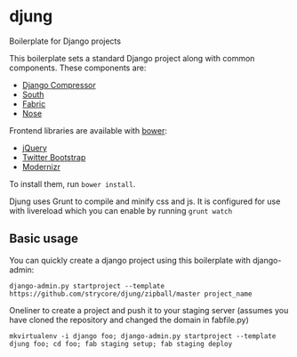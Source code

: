 djung
=====

Boilerplate for Django projects

This boilerplate sets a standard Django project along with common components.
These components are:

- [Django Compressor](http://django_compressor.readthedocs.org/en/latest/index.html)
- [South](http://south.aeracode.org/)
- [Fabric](http://docs.fabfile.org)
- [Nose](https://nose.readthedocs.org/en/latest/)

Frontend libraries are available with [bower](https://github.com/twitter/bower):
- [jQuery](http://jquery.com/)
- [Twitter Bootstrap](http://twitter.github.com/bootstrap/)
- [Modernizr](http://modernizr.com/)

To install them, run `bower install`.

Djung uses Grunt to compile and minify css and js. It is configured for use 
with livereload which you can enable by running `grunt watch`

Basic usage
-----------

You can quickly create a django project using this boilerplate with django-admin:

    django-admin.py startproject --template https://github.com/strycore/djung/zipball/master project_name

Oneliner to create a project and push it to your staging server (assumes you
have cloned the repository and changed the domain in fabfile.py)

    mkvirtualenv -i django foo; django-admin.py startproject --template djung foo; cd foo; fab staging setup; fab staging deploy

